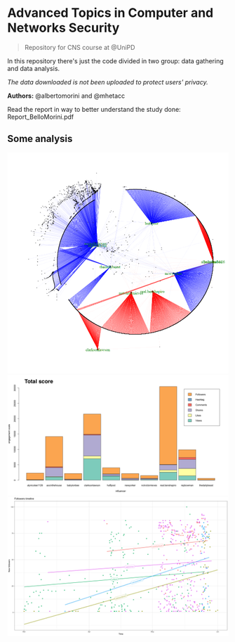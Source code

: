 # Advanced Topics in Computer and Networks Security

> Repository for CNS course at @UniPD


In this repository there's just the code divided in two group: data gathering and data analysis.

_The data downloaded is not been uploaded to protect users' privacy._


**Authors:** @albertomorini and @mhetacc


Read the report in way to better understand the study done: Report_BelloMorini.pdf

## Some analysis

![alt text](docs/images/final_combined_san_graph.png)
![alt text](docs/images/Final_Engagement_TotalScore.png)
![alt text](docs/images/Final_Followers_Timeline.png)